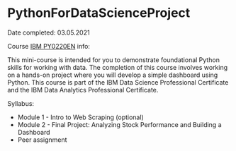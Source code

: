 # PythonForDataScienceProject

Date completed: 03.05.2021

Course [IBM PY0220EN](https://www.edx.org/course/python-project-for-data-science) info:

This mini-course is intended for you to demonstrate foundational Python skills for working with data. The completion of this course involves working on a hands-on project where you will develop a simple dashboard using Python.
This course is part of the IBM Data Science Professional Certificate and the IBM Data Analytics Professional Certificate.

Syllabus:
- Module 1 - Intro to Web Scraping (optional)
- Module 2 - Final Project: Analyzing Stock Performance and Building a Dashboard
- Peer assignment
